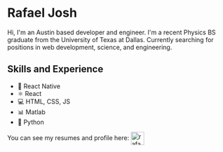 # Rafael Josh

Hi, I'm an Austin based developer and engineer. I'm a recent Physics BS graduate from the University of Texas at Dallas. Currently searching for positions in web development, science, and engineering. 

## Skills and Experience
* 📱 React Native
* ⚛ React
* 💻 HTML, CSS, JS
* 📊 Matlab
* 🐍 Python



You can see my resumes and profile here:
<a href="https://linkedin.com/in/rafael-josh-261552153" target="blank"><img align="center" src="https://cdn.jsdelivr.net/npm/simple-icons@3.0.1/icons/linkedin.svg" alt="rafael-josh-261552153" height="30" width="30" /></a>
</p>
